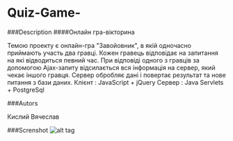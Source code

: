 # Quiz-Game-
###Description
####Онлайн гра-вікторина

Темою проекту є онлайн-гра "Завойовник", в якій одночасно приймають участь два гравці.
Кожен гравець відповідає на запитання на які відводиться певний час. При відповіді одного з гравців за допомогою Ajax-запиту 
відсилається вся інформація на сервер, який чекає іншого гравця. Сервер обробляє дані і повертає результат та нове питання 
з бази даних.
Клієнт : JavaScript + jQuery
Сервер : Java Servlets + PostgreSql

###Autors

Кислий Вячеслав 

###Screnshot
![alt tag](https://docs.google.com/uc?authuser=0&id=0B6e_J8luQpfFT0pKR2hHWnZtem8&export=download)
